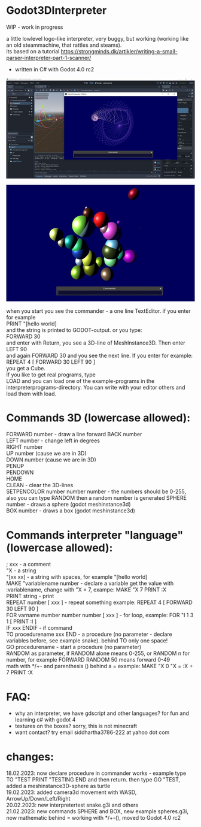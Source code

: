 # Godot3DInterpreter

WIP - work in progress

a little lowlevel logo-like interpreter, very buggy, but working (working like an old steammachine, that rattles and steams).   
its based on a tutorial https://strongminds.dk/artikler/writing-a-small-parser-interpreter-part-1-scanner/  

- written in C# with Godot 4.0 rc2   


![Pic1](Godot3DInterpreter/firstpic.JPG)

   

![Pic2](Godot3DInterpreter/spheres.JPG)

    
when you start you see the commander - a one line TextEditor. if you enter for example   
PRINT "[hello world]    
and the string is printed to GODOT-output. or you type:    
FORWARD 30    
and enter with Return, you see a 3D-line of MeshInstance3D. Then enter   
LEFT 90   
and again FORWARD 30 and you see the next line. If you enter for example:   
REPEAT 4 [ FORWARD 30 LEFT 90 ]   
you get a Cube.   
If you like to get real programs, type   
LOAD and you can load one of the example-programs in the interpreterprograms-directory. You can write with your editor others and load them with load.   
    
   
# Commands 3D (lowercase allowed):   
FORWARD number - draw a line forward
BACK number   
LEFT number - change left in degrees   
RIGHT number   
UP number (cause we are in 3D)   
DOWN number (cause we are in 3D)   
PENUP    
PENDOWN   
HOME   
CLEAN - clear the 3D-lines   
SETPENCOLOR number number number - the numbers should be 0-255, also you can type RANDOM then a random number is generated 
SPHERE number - draws a sphere (godot meshinstance3d)   
BOX number - draws a box (godot meshinstance3d)

   
# Commands interpreter "language" (lowercase allowed):   
; xxx - a comment   
"X - a string   
"[xx xx] - a string with spaces, for example "[hello world]   
MAKE "variablename number - declare a variable get the value with :variablename, change with "X = 7, exampe: MAKE "X 7    PRINT :X   
PRINT string - print   
REPEAT number [ xxx ] - repeat something example: REPEAT 4 [ FORWARD 30 LEFT 90 ]   
FOR varname number number number [ xxx ] - for loop, example: FOR "I 1 3 1 [ PRINT :I ]   
IF xxx ENDIF - if command   
TO procedurename xxx END - a procedure (no parameter - declare variables before, see example snake). behind TO only one space!    
GO procedurename - start a procedure (no parameter)    
RANDOM as parameter, if RANDOM alone means 0-255, or RANDOM n for number, for example FORWARD RANDOM 50 means forward 0-49   
math with */+- and parenthesis () behind a = example: MAKE "X 0  "X = :X + 7  PRINT :X   
      
         
         
# FAQ:   
- why an interpreter, we have gdscript and other languages? for fun and learning c# with godot 4     
- textures on the boxes?
  sorry, this is not minecraft
- want contact? try email siddhartha3786-222 at yahoo dot com    
  
    
# changes:
18.02.2023: now declare procedure in commander works - example type TO "TEST PRINT "TESTING END and then return. then type GO "TEST, added a meshinstance3D-sphere as turtle   
19.02.2023: added camera3d movement with WASD, ArrowUp/Down/Left/Right    
20.02.2023: new interpretertest snake.g3i and others    
21.02.2023: new commands SPHERE and BOX, new example spheres.g3i, now mathematic behind = working with */+-(), moved to Godot 4.0 rc2
